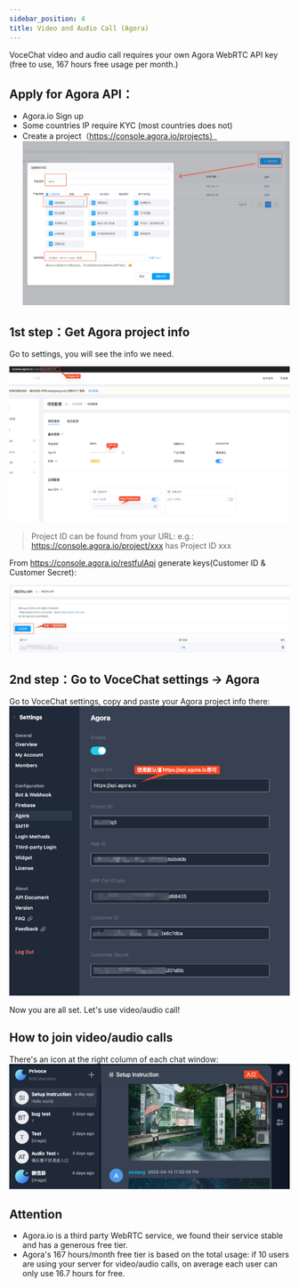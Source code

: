 ```yaml
---
sidebar_position: 4
title: Video and Audio Call (Agora)
---
```


VoceChat video and audio call requires your own Agora WebRTC API key (free to use, 167 hours free usage per month.)

## Apply for Agora API：

- Agora.io Sign up
- Some countries IP require KYC (most countries does not)
- Create a project（https://console.agora.io/projects）
![](image/agora.create.project.png)

## 1st step：Get Agora project info

Go to settings, you will see the info we need.

![](image/agora.setting.info.png)

> Project ID can be found from your URL: e.g.: https://console.agora.io/project/xxx has Project ID xxx

From https://console.agora.io/restfulApi generate keys(Customer ID & Customer Secret):

![](image/agora.create.secret.jpg)

## 2nd step：Go to VoceChat settings -> Agora

Go to VoceChat settings, copy and paste your Agora project info there:
![](image/agora.setting.png)

Now you are all set. Let's use video/audio call!

## How to join video/audio calls

There's an icon at the right column of each chat window:
![](image/agora.entry.png)


## Attention

- Agora.io is a third party WebRTC service, we found their service stable and has a generous free tier.
- Agora's 167 hours/month free tier is based on the total usage: if 10 users are using your server for video/audio calls, on average each user can only use 16.7 hours for free.
